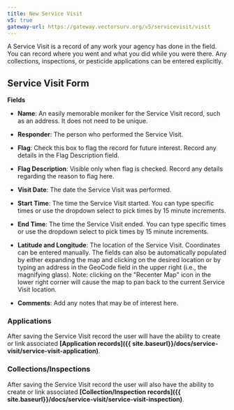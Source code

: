 ```yaml
---
title: New Service Visit
v5: true
gateway-url: https://gateway.vectorsurv.org/v5/servicevisit/visit
---
```


A Service Visit is a record of any work your agency has done in the field. You can record where you went and what you did while you were there. Any collections, inspections, or pesticide applications can be entered explicitly.

## Service Visit Form

**Fields**

- **Name**: An easily memorable moniker for the Service Visit record, such as an address. It does not need to be unique.

- **Responder**: The person who performed the Service Visit.

- **Flag**: Check this box to flag the record for future interest. Record any details in the Flag Description field.

- **Flag Description**: Visible only when flag is checked. Record any details regarding the reason to flag here.

- **Visit Date**: The date the Service Visit was performed.

- **Start Time**: The time the Service Visit started. You can type specific times or use the dropdown
  select to pick times by 15 minute increments.

- **End Time**: The time the Service Visit ended. You can type specific times or use the dropdown
  select to pick times by 15 minute increments.

- **Latitude and Longitude**: The location of the Service Visit. Coordinates can be entered manually. The fields can also be automatically populated by either expanding the map and clicking on the desired location or by typing an address in the GeoCode field in the upper right (i.e., the magnifying glass). Note: clicking on the "Recenter Map" icon in the lower right corner will cause the map to pan back to the current Service Visit location.

- **Comments**: Add any notes that may be of interest here.

### Applications

After saving the Service Visit record the user will have the ability to create or link associated **[Application records]({{ site.baseurl}}/docs/service-visit/service-visit-application)**.

### Collections/Inspections

After saving the Service Visit record the user will also have the ability to create or link associated **[Collection/Inspection records]({{ site.baseurl}}/docs/service-visit/service-visit-inspection)**.
